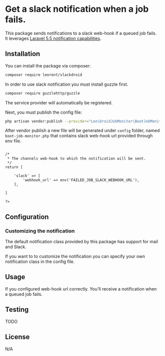 # Get a slack notification when a job fails.



This package sends notifications to a slack web-hook if a queued job fails. It leverages [Laravel 5.5 notification capabilities](https://laravel.com/docs/5.5/notifications).



## Installation

You can install the package via composer:

``` bash
composer require leorent/slackdroid
```
In order to use slack notification you must install guzzle first.

``` bash
composer require guzzlehttp/guzzle
```

The service provider will automatically be registered.

Next, you must publish the config file:

```bash
php artisan vendor:publish --provider="Leo\DroidJobMonitor\BootJobMonitorServiceProvider"
```

After vendor publish a new file will be generated under `config` folder, named `boot-job-monitor.php` that contains slack web-hook url provided through env file.

```<?php

/*
 * The channels web-hook to which the notification will be sent.
 */
return [

    'slack' => [
        'webhook_url' => env('FAILED_JOB_SLACK_WEBHOOK_URL'),
    ],

]

?>

```

## Configuration


### Customizing the notification

The default notification class provided by this package has support for mail and Slack.

If you want to to customize the notification you can specify your own notification class in the config file.


## Usage

If you configured web-hook url correctly. You'll receive a notification when a queued job fails.

## Testing
TODO

## License

N/A
